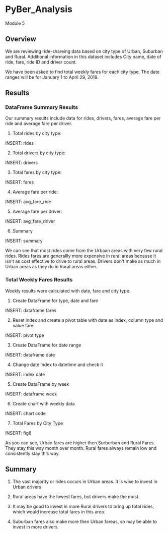 # PyBer_Analysis
Module 5

## Overview

We are reviewing ride-shareing data based on city type of Urban, Suburban and Rural.  Additional information in this dataset includes City name, date of ride, fare, ride ID and driver count.

We have been asked to find total weekly fares for each city type.  The date ranges will be for January 1 to April 29, 2019.

## Results

 ### DataFrame Summary Results

Our summary results include data for rides, drivers, fares, average fare per ride and average fare per driver.

1. Total rides by city type:

INSERT: rides

2. Total drivers by city type:

INSERT: drivers

3. Total fares by city type:

INSERT: fares

4. Average fare per ride:

INSERT: avg_fare_ride

5. Average fare per driver:

INSERT: avg_fare_driver

6. Summary

INSERT: summary

We can see that most rides come from the Urbaan areas with very few rural rides.  Rides fares are generallly more expensive in rural areas because it isn't as cost effective to drive to rural areas.  Drivers don't make as much in Urban areas as they do in Rural areas either.

### Total Weekly Fares Results

Weekly results were calculated with date, fare and city type.

1. Create DataFrame for type, date and fare

INSERT: dataframe fares

2. Reset index  and create a pivot table with date as index, column type and value fare

INSERT: pivot type

3. Create DataFrame for date range

INSERT: dataframe date

4. Change date index to datetime and check it

INSERT: index date

5. Create DataFrame by week

INSERT:  dataframe week

6. Create chart with weekly data

INSERT: chart code

7. Total Fares by City Type 

INSERT:  fig8

As you can see, Urban fares are higher then Surburban and Rural Fares.  They stay this way month over month.  Rural fares always remain low and consistently stay this way.


## Summary

1. The vast majority or rides occurs in Urban areas.  It is wise to invest in Urban drivers

2. Rural areas have the lowest fares, but drivers make the most.

3. It may be good to invest in more Rural drivers to bring up total rides, which would increase total fares in this area.

4. Suburban fares also make more then Urban fareas, so may be able to invest in more drivers.
